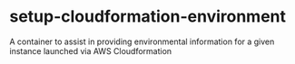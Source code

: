 # setup-cloudformation-environment
A container to assist in providing environmental information for a given instance launched via AWS Cloudformation
